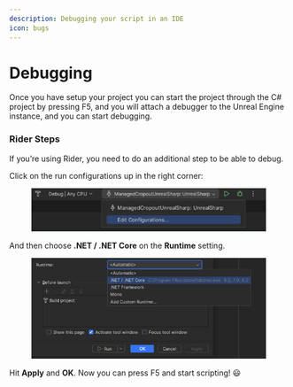 ```yaml
---
description: Debugging your script in an IDE
icon: bugs
---
```


# Debugging

Once you have setup your project you can start the project through the C# project by pressing F5, and you will attach a debugger to the Unreal Engine instance, and you can start debugging.

### Rider Steps <a href="#rider-steps" id="rider-steps"></a>

If you’re using Rider, you need to do an additional step to be able to debug.

Click on the run configurations up in the right corner:

<figure><img src="../.gitbook/assets/image (1).png" alt=""><figcaption></figcaption></figure>

And then choose **.NET / .NET Core** on the **Runtime** setting.

<figure><img src="../.gitbook/assets/image (2).png" alt=""><figcaption></figcaption></figure>

Hit **Apply** and **OK**. Now you can press F5 and start scripting! 😃
